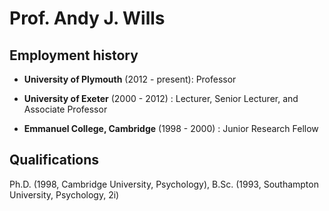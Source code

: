 # Prof. Andy J. Wills

## Employment history

- **University of Plymouth** (2012 - present): Professor

- **University of Exeter** (2000 - 2012) : Lecturer, Senior Lecturer, and Associate Professor

- **Emmanuel College, Cambridge** (1998 - 2000) : Junior Research Fellow

## Qualifications

Ph.D. (1998, Cambridge University, Psychology), B.Sc. (1993, Southampton University, Psychology, 2i)

